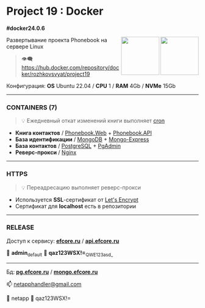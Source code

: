 # Project 19 : Docker
**#docker24.0.6**

<img align="right" width="100" height="100" src="https://github.com/rozhkovsvyat/Project19.Docker/assets/71471748/473223be-eaa6-48c0-bb8c-10485c608d80">
<img align="right" width="100" height="100" src="https://github.com/rozhkovsvyat/Project19.Docker/assets/71471748/184cf010-61c6-4488-baef-7f79979b2a59">

Развертывание проекта Phonebook на сервере Linux

> :eye_speech_bubble: https://hub.docker.com/repository/docker/rozhkovsvyat/project19

Конфигурация: **OS** Ubuntu 22.04 / **CPU** 1 / **RAM** 4Gb / **NVMe** 15Gb

---

### CONTAINERS (7)

> 💡 Ежедневный откат изменений книги выполняет [cron](https://help.ubuntu.ru/wiki/cron)

* **Книга контактов** / [Phonebook.Web](https://hub.docker.com/layers/rozhkovsvyat/project19/web/images/sha256-9d868c7bdd131866eb552de00f5c440b5d0a3b84270cb31090c6ac09afe44272?context=repo) + [Phonebook.API](https://hub.docker.com/layers/rozhkovsvyat/project19/api/images/sha256-95493f8e44b5972996270b9eb01b7b6087e95421f9dbfc7fce987c04e72238e5?context=repo)
* **База идентификации** / [MongoDB](https://hub.docker.com/_/mongo) + [Mongo-Express](https://hub.docker.com/_/mongo-express)
* **База контактов** / [PostgreSQL](https://hub.docker.com/_/postgres) + [PgAdmin](https://hub.docker.com/r/dpage/pgadmin4)
* **Реверс-прокси** / [Nginx](https://hub.docker.com/_/nginx)

---

### HTTPS

> 💡 Переадресацию выполняет реверс-прокси

* Используется **SSL**-сертификат от [Let's Encrypt](https://letsencrypt.org/)
* Сертификат для **localhost** есть в репозитории

---

### RELEASE

Доступ к сервису: **[efcore.ru](https://efcore.ru)** / **[api.efcore.ru](https://api.efcore.ru/contacts)** 

:busts_in_silhouette: **admin**<sub>default</sub> :key: **qaz123WSX!=**<sub>QWE123asd_</sub>

---

Бд: **[pg.efcore.ru](https://pg.efcore.ru)** / **[mongo.efcore.ru](https://mongo.efcore.ru/contacts)** 

:mailbox: netapphandler@gmail.com

:bust_in_silhouette: netapp :key: qaz123WSX!=
